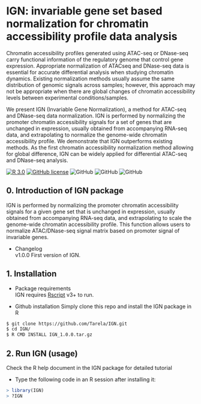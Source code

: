 # IGN: invariable gene set based normalization for chromatin accessibility profile data analysis

Chromatin accessibility profiles generated using ATAC-seq or DNase-seq carry functional information of the regulatory genome that control gene expression. Appropriate normalization of ATACseq and DNase-seq data is essential for accurate differential analysis when studying chromatin dynamics. Existing normalization methods usually assume the same distribution of genomic signals across samples; however, this approach may not be appropriate when there are global changes of chromatin accessibility levels between experimental conditions/samples.

We present IGN (Invariable Gene Normalization), a method for ATAC-seq and DNase-seq data normalization. IGN is performed by normalizing the promoter chromatin accessibility signals for a set of genes that are unchanged in expression, usually obtained from accompanying RNA-seq data, and extrapolating to normalize the genome-wide chromatin accessibility profile. We demonstrate that IGN outperforms existing methods. As the first chromatin accessibility normalization method allowing for global difference, IGN can be widely applied for differential ATAC-seq and DNase-seq analysis.

[![R 3.0](https://img.shields.io/badge/R-3.0-blue.svg)](https://www.r-project.org/)
[![GitHub license](https://img.shields.io/github/license/Tarela/IGN)](https://github.com/Tarela/IGN/blob/main/LICENSE)
![GitHub](https://img.shields.io/github/v/release/tarela/IGN)
![GitHub](https://img.shields.io/github/commit-activity/m/tarela/IGN)
![GitHub](https://img.shields.io/github/repo-size/tarela/IGN)

## 0. Introduction of IGN package
IGN is performed by normalizing the promoter chromatin accessibility signals for a given gene set that is unchanged in expression, usually obtained from accompanying RNA-seq data, and extrapolating to scale the genome-wide chromatin accessibility profile. This function allows users to normalize ATAC/DNase-seq signal matrix based on promoter signal of invariable genes. 

- Changelog<br>
v1.0.0 First version of IGN.

## 1. Installation
- Package requirements<br>
IGN requires [Rscript](https://www.r-project.org) v3+ to run.<br>

- Github installation
Simply clone this repo and install the IGN package in R
```sh
$ git clone https://github.com/Tarela/IGN.git
$ cd IGN/
$ R CMD INSTALL IGN_1.0.0.tar.gz
```

## 2. Run IGN (usage)
Check the R help document in the IGN package for detailed tutorial
- Type the following code in an R session after installing it:
```R
> library(IGN)
> ?IGN
```
